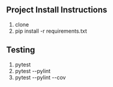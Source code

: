 ## Project Install Instructions 
1. clone
2. pip install -r requirements.txt

## Testing
1. pytest
2. pytest --pylint
3. pytest --pylint --cov

